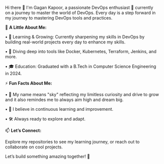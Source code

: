 
Hi there 👋 I'm Gagan Kapoor, a passionate DevOps enthusiast 🚀 currently on a journey to master the world of DevOps. Every day is a step forward in my journey to mastering DevOps tools and practices.

🌟 **A Little About Me:**

• 🌱 Learning & Growing: Currently sharpening my skills in DevOps by building real-world projects every day to enhance my skills.

• 🔨 Diving deep into tools like Docker, Kubernetes, Terraform, Jenkins, and more.

• 🎓 Education: Graduated with a B.Tech in Computer Science Engineering in 2024.

⚡ **Fun Facts About Me:**

• 🌌 My name means "sky" reflecting my limitless curiosity and drive to grow and it also remindes me to always aim high and dream big. 

• 🎯 I believe in continuous learning and improvement.

• 🛠️ Always ready to explore and adapt.


📫 **Let’s Connect:**

Explore my repositories to see my learning journey, or reach out to collaborate on cool projects.

   Let’s build something amazing together! 🚀
